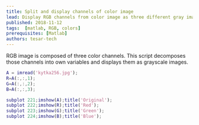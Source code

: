 ```yaml
---
title: Split and display channels of color image
lead: Display RGB channels from color image as three different gray images
published: 2018-11-12
tags:  [matlab, RGB, colors]
prerequisites: [Matlab]
authors: tesar-tech
---
```


RGB image is composed of three color channels. This script decomposes those channels into own variables and displays them as grayscale images.

```matlab
A = imread('kytka256.jpg');
R=A(:,:,1);
G=A(:,:,2);
B=A(:,:,3);

subplot 221;imshow(A);title('Original');
subplot 222;imshow(R);title('Red');
subplot 223;imshow(G);title('Green');
subplot 224;imshow(B);title('Blue');
```


